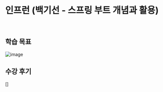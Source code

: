 # 인프런 (백기선 - 스프링 부트 개념과 활용)
<br>

## 학습 목표
![image](https://user-images.githubusercontent.com/41532299/174268344-a759c872-dddd-428e-8ec2-70ed7cb67625.png)

## 수강 후기

[]
